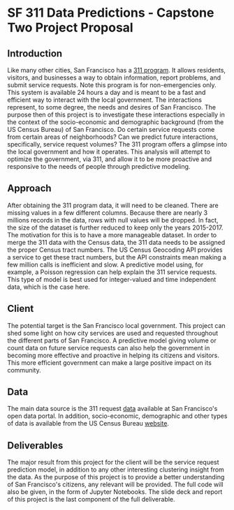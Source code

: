 # SF 311 Data Predictions - Capstone Two Project Proposal

## Introduction

Like many other cities, San Francisco has a [311 program](https://sf311.org/). It allows residents, visitors, and businesses a way to obtain 
information, report problems, and submit service requests. Note this program is for non-emergencies only. This system is available 24 hours a day and is meant 
to be a fast and efficient way to interact with the local government. The interactions represent, to some degree, the needs and desires of San Francisco. The 
purpose then of this project is to investigate these interactions especially in the context of the socio-economic and demographic background (from the US Census
Bureau) of San Francisco. Do certain service requests come from certain areas of neighborhoods? Can we predict future interactions, specifically, service 
request volumes? The 311 program offers a glimpse into the local government and how it operates. This analysis will attempt to optimize the government, 
via 311, and allow it to be more proactive and responsive to the needs of people through predictive modeling.

## Approach

After obtaining the 311 program data, it will need to be cleaned. There are missing values in a few different columns. Because there are nearly 3
millions records in the data, rows with null values will be dropped. In fact, the size of the dataset is further reduced to keep only the years 2015-2017. 
The motivation for this is to have a more manageable dataset. In order to merge the 311 data with the Census data, the 311 data
needs to be assigned the proper Census tract numbers. The US Census Geocoding API provides a service to get these tract numbers, but the API constraints
mean making a few million calls is inefficient and slow. A predictive model using, for example, a Poisson regression can help explain the 311 service requests. 
This type of model is best used for integer-valued and time independent data, which is the case here. 

## Client

The potential target is the San Francisco local government. This project can shed some light on how city services are used and requested throughout
the different parts of San Francisco. A predictive model giving volume or count data on future service requests can also help the government in becoming more
effective and proactive in helping its citizens and visitors. This more efficient government can make a large positive impact on its community.

## Data

The main data source is the 311 request [data](https://data.sfgov.org/City-Infrastructure/311-Cases/vw6y-z8j6/data) available at San Francisco's 
open data portal. In addition, socio-economic, demographic and other types of data is available from the US Census Bureau 
[website](https://factfinder.census.gov/faces/nav/jsf/pages/searchresults.xhtml?refresh=t). 

## Deliverables

The major result from this project for the client will be the service request prediction model, in addition to any other interesting clustering 
insight from the data. As the purpose of this project is to provide a better understanding of San Francisco's citizens, any relevant will be provided. 
The full code will also be given, in the form of Jupyter Notebooks. The slide deck and report of this project is the last component of the full deliverable.


